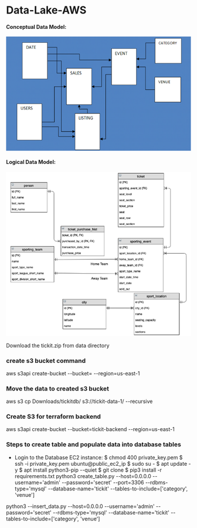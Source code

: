 # Data-Lake-AWS

#### Conceptual Data Model:
![alt text](conceptual_data_model.png)

#### Logical Data Model:
![alt text](logical_data_model.png)


Download the tickit.zip from data directory

### create s3 bucket command
aws s3api create-bucket --bucket=<bucket-name> --region=us-east-1


### Move the data to created s3 bucket
aws s3 cp Downloads/tickitdb/ s3://tickit-data-1/ --recursive 


### Create S3 for terraform backend
aws s3api create-bucket --bucket=tickit-backend --region=us-east-1

### Steps to create table and populate data into database tables
- Login to the Database EC2 instance:
    $ chmod 400 private_key.pem 
    $ ssh -i private_key.pem ubuntu@public_ec2_ip 
    $ sudo su - 
    $ apt update -y 
    $ apt install python3-pip --quiet 
    $ git clone 
    $ pip3 install -r requirements.txt
python3 create_table.py --host=0.0.0.0 --username='admin' --password='secret' --port=3306 --rdbms-type='mysql' --database-name='tickit' --tables-to-include=['category', 'venue']

python3 --insert_data.py --host=0.0.0.0 --username='admin' --password='secret' --rdbms-type='mysql' --database-name='tickit' --tables-to-include=['category', 'venue']